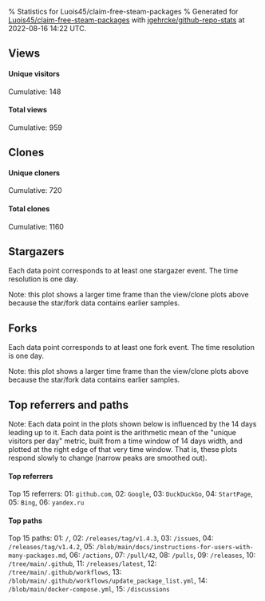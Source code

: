 % Statistics for Luois45/claim-free-steam-packages
% Generated for [Luois45/claim-free-steam-packages](https://github.com/Luois45/claim-free-steam-packages) with [jgehrcke/github-repo-stats](https://github.com/jgehrcke/github-repo-stats) at 2022-08-16 14:22 UTC.


## Views

#### Unique visitors
<div id="chart_views_unique" class="full-width-chart"></div>

Cumulative: 148

#### Total views
<div id="chart_views_total" class="full-width-chart"></div>

Cumulative: 959

<div class="pagebreak-for-print"> </div>

## Clones

#### Unique cloners
<div id="chart_clones_unique" class="full-width-chart"></div>

Cumulative: 720

#### Total clones
<div id="chart_clones_total" class="full-width-chart"></div>

Cumulative: 1160



<div class="pagebreak-for-print"> </div>



## Stargazers

Each data point corresponds to at least one stargazer event.
The time resolution is one day.

<div id="chart_stargazers" class="full-width-chart"></div>


Note: this plot shows a larger time frame than the view/clone plots above because the star/fork data contains earlier samples.



## Forks

Each data point corresponds to at least one fork event.
The time resolution is one day.

<div id="chart_forks" class="full-width-chart"></div>


Note: this plot shows a larger time frame than the view/clone plots above because the star/fork data contains earlier samples.



<div class="pagebreak-for-print"> </div>



## Top referrers and paths


Note: Each data point in the plots shown below is influenced by the 14 days
leading up to it. Each data point is the arithmetic mean of the "unique
visitors per day" metric, built from a time window of 14 days width, and
plotted at the right edge of that very time window. That is, these plots
respond slowly to change (narrow peaks are smoothed out).




#### Top referrers


<div id="chart_referrers_top_n_alltime" class="full-width-chart"></div>

Top 15 referrers: 01: `github.com`, 02: `Google`, 03: `DuckDuckGo`, 04: `StartPage`, 05: `Bing`, 06: `yandex.ru`





#### Top paths


<div id="chart_paths_top_n_alltime" class="full-width-chart"></div>

Top 15 paths: 01: `/`, 02: `/releases/tag/v1.4.3`, 03: `/issues`, 04: `/releases/tag/v1.4.2`, 05: `/blob/main/docs/instructions-for-users-with-many-packages.md`, 06: `/actions`, 07: `/pull/42`, 08: `/pulls`, 09: `/releases`, 10: `/tree/main/.github`, 11: `/releases/latest`, 12: `/tree/main/.github/workflows`, 13: `/blob/main/.github/workflows/update_package_list.yml`, 14: `/blob/main/docker-compose.yml`, 15: `/discussions`


<script type="text/javascript">
    vegaEmbed('#chart_views_unique', {"$schema": "https://vega.github.io/schema/vega-lite/v4.17.0.json", "config": {"arc": {"fill": "#1b1e23"}, "area": {"fill": "#1b1e23"}, "axisBottom": {"domainColor": "#a9b4c4", "gridColor": "#a9b4c4", "labelColor": "#1b1e23", "labelFont": "relative-mono-11-pitch-pro, Menlo, monospace", "tickColor": "#a9b4c4", "titleColor": "#1b1e23", "titleFont": "relative-mono-11-pitch-pro, Menlo, monospace"}, "axisLeft": {"domainColor": "#a9b4c4", "gridColor": "#a9b4c4", "labelColor": "#1b1e23", "labelFont": "relative-mono-11-pitch-pro, Menlo, monospace", "tickColor": "#a9b4c4", "titleColor": "#1b1e23", "titleFont": "relative-mono-11-pitch-pro, Menlo, monospace"}, "axisX": {"grid": false}, "axisY": {"grid": false, "labelBound": true}, "background": "#FFFFFF", "group": {"fill": "#FFFFFF"}, "header": {"fontWeight": 400, "labelFont": "relative-mono-11-pitch-pro, Menlo, monospace", "titleFont": "relative-mono-11-pitch-pro, Menlo, monospace"}, "legend": {"labelFont": "relative-mono-11-pitch-pro, Menlo, monospace", "symbolSize": 200, "symbolType": "circle", "titleFont": "relative-mono-11-pitch-pro, Menlo, monospace"}, "line": {"color": "#1b1e23", "stroke": "#1b1e23"}, "path": {"stroke": "#1b1e23"}, "point": {"color": "#1b1e23", "cursor": "pointer", "filled": true, "size": 20}, "range": {"category": ["#85a2f7", "#ea9755", "#7eb36a", "#f07071", "#bc85d9", "#e587b6", "#a9b4c4", "#d4c05e", "#64b9c4"]}, "style": {"bar": {"fill": "#1b1e23"}, "text": {"font": "relative-mono-11-pitch-pro, Menlo, monospace", "fontWeight": 400}}, "symbol": {"shape": "circle"}, "title": {"anchor": "start", "font": "relative-mono-11-pitch-pro, Menlo, monospace", "fontWeight": 400}, "trail": {"color": "#1b1e23", "stroke": "#1b1e23"}, "view": {"stroke": null}}, "data": {"name": "data-f6de1a889f1027f6c9feeb56d04d0dfa"}, "datasets": {"data-f6de1a889f1027f6c9feeb56d04d0dfa": [{"time": "2022-07-08T00:00:00+00:00", "views_total": 25, "views_unique": 4}, {"time": "2022-07-09T00:00:00+00:00", "views_total": 27, "views_unique": 7}, {"time": "2022-07-10T00:00:00+00:00", "views_total": 19, "views_unique": 7}, {"time": "2022-07-11T00:00:00+00:00", "views_total": 14, "views_unique": 7}, {"time": "2022-07-12T00:00:00+00:00", "views_total": 2, "views_unique": 2}, {"time": "2022-07-13T00:00:00+00:00", "views_total": 11, "views_unique": 4}, {"time": "2022-07-14T00:00:00+00:00", "views_total": 34, "views_unique": 7}, {"time": "2022-07-15T00:00:00+00:00", "views_total": 45, "views_unique": 6}, {"time": "2022-07-16T00:00:00+00:00", "views_total": 19, "views_unique": 2}, {"time": "2022-07-17T00:00:00+00:00", "views_total": 68, "views_unique": 10}, {"time": "2022-07-18T00:00:00+00:00", "views_total": 156, "views_unique": 3}, {"time": "2022-07-19T00:00:00+00:00", "views_total": 74, "views_unique": 6}, {"time": "2022-07-20T00:00:00+00:00", "views_total": 19, "views_unique": 2}, {"time": "2022-07-21T00:00:00+00:00", "views_total": 106, "views_unique": 7}, {"time": "2022-07-22T00:00:00+00:00", "views_total": 60, "views_unique": 5}, {"time": "2022-07-23T00:00:00+00:00", "views_total": 15, "views_unique": 4}, {"time": "2022-07-24T00:00:00+00:00", "views_total": 10, "views_unique": 4}, {"time": "2022-07-25T00:00:00+00:00", "views_total": 1, "views_unique": 1}, {"time": "2022-07-26T00:00:00+00:00", "views_total": 1, "views_unique": 1}, {"time": "2022-07-27T00:00:00+00:00", "views_total": 12, "views_unique": 5}, {"time": "2022-07-28T00:00:00+00:00", "views_total": 9, "views_unique": 4}, {"time": "2022-07-29T00:00:00+00:00", "views_total": 8, "views_unique": 3}, {"time": "2022-07-30T00:00:00+00:00", "views_total": 4, "views_unique": 3}, {"time": "2022-07-31T00:00:00+00:00", "views_total": 5, "views_unique": 4}, {"time": "2022-08-01T00:00:00+00:00", "views_total": 1, "views_unique": 1}, {"time": "2022-08-02T00:00:00+00:00", "views_total": 2, "views_unique": 2}, {"time": "2022-08-03T00:00:00+00:00", "views_total": 5, "views_unique": 1}, {"time": "2022-08-04T00:00:00+00:00", "views_total": 19, "views_unique": 4}, {"time": "2022-08-05T00:00:00+00:00", "views_total": 10, "views_unique": 4}, {"time": "2022-08-06T00:00:00+00:00", "views_total": 15, "views_unique": 2}, {"time": "2022-08-07T00:00:00+00:00", "views_total": 10, "views_unique": 3}, {"time": "2022-08-08T00:00:00+00:00", "views_total": 18, "views_unique": 1}, {"time": "2022-08-09T00:00:00+00:00", "views_total": 48, "views_unique": 7}, {"time": "2022-08-10T00:00:00+00:00", "views_total": 1, "views_unique": 1}, {"time": "2022-08-11T00:00:00+00:00", "views_total": 2, "views_unique": 2}, {"time": "2022-08-12T00:00:00+00:00", "views_total": 63, "views_unique": 5}, {"time": "2022-08-13T00:00:00+00:00", "views_total": 2, "views_unique": 1}, {"time": "2022-08-14T00:00:00+00:00", "views_total": 1, "views_unique": 1}, {"time": "2022-08-15T00:00:00+00:00", "views_total": 15, "views_unique": 3}, {"time": "2022-08-16T00:00:00+00:00", "views_total": 3, "views_unique": 2}]}, "encoding": {"tooltip": [{"field": "views_unique", "format": ".1f", "title": "views (u)", "type": "quantitative"}, {"field": "time", "format": "%B %e, %Y", "title": "date", "type": "temporal"}], "x": {"axis": {"labelAngle": 25}, "field": "time", "scale": {"domain": ["2022-07-08", "2022-08-16"]}, "timeUnit": "yearmonthdate", "title": "date", "type": "temporal"}, "y": {"axis": {}, "field": "views_unique", "scale": {"domain": [0, 11.0], "type": "linear", "zero": true}, "title": "unique views per day", "type": "quantitative"}}, "height": 200, "mark": {"point": true, "type": "line"}, "padding": 10, "width": "container"}, {"actions": false, "renderer": "svg"}).catch(console.error);
vegaEmbed('#chart_views_total', {"$schema": "https://vega.github.io/schema/vega-lite/v4.17.0.json", "config": {"arc": {"fill": "#1b1e23"}, "area": {"fill": "#1b1e23"}, "axisBottom": {"domainColor": "#a9b4c4", "gridColor": "#a9b4c4", "labelColor": "#1b1e23", "labelFont": "relative-mono-11-pitch-pro, Menlo, monospace", "tickColor": "#a9b4c4", "titleColor": "#1b1e23", "titleFont": "relative-mono-11-pitch-pro, Menlo, monospace"}, "axisLeft": {"domainColor": "#a9b4c4", "gridColor": "#a9b4c4", "labelColor": "#1b1e23", "labelFont": "relative-mono-11-pitch-pro, Menlo, monospace", "tickColor": "#a9b4c4", "titleColor": "#1b1e23", "titleFont": "relative-mono-11-pitch-pro, Menlo, monospace"}, "axisX": {"grid": false}, "axisY": {"grid": false, "labelBound": true}, "background": "#FFFFFF", "group": {"fill": "#FFFFFF"}, "header": {"fontWeight": 400, "labelFont": "relative-mono-11-pitch-pro, Menlo, monospace", "titleFont": "relative-mono-11-pitch-pro, Menlo, monospace"}, "legend": {"labelFont": "relative-mono-11-pitch-pro, Menlo, monospace", "symbolSize": 200, "symbolType": "circle", "titleFont": "relative-mono-11-pitch-pro, Menlo, monospace"}, "line": {"color": "#1b1e23", "stroke": "#1b1e23"}, "path": {"stroke": "#1b1e23"}, "point": {"color": "#1b1e23", "cursor": "pointer", "filled": true, "size": 20}, "range": {"category": ["#85a2f7", "#ea9755", "#7eb36a", "#f07071", "#bc85d9", "#e587b6", "#a9b4c4", "#d4c05e", "#64b9c4"]}, "style": {"bar": {"fill": "#1b1e23"}, "text": {"font": "relative-mono-11-pitch-pro, Menlo, monospace", "fontWeight": 400}}, "symbol": {"shape": "circle"}, "title": {"anchor": "start", "font": "relative-mono-11-pitch-pro, Menlo, monospace", "fontWeight": 400}, "trail": {"color": "#1b1e23", "stroke": "#1b1e23"}, "view": {"stroke": null}}, "data": {"name": "data-f6de1a889f1027f6c9feeb56d04d0dfa"}, "datasets": {"data-f6de1a889f1027f6c9feeb56d04d0dfa": [{"time": "2022-07-08T00:00:00+00:00", "views_total": 25, "views_unique": 4}, {"time": "2022-07-09T00:00:00+00:00", "views_total": 27, "views_unique": 7}, {"time": "2022-07-10T00:00:00+00:00", "views_total": 19, "views_unique": 7}, {"time": "2022-07-11T00:00:00+00:00", "views_total": 14, "views_unique": 7}, {"time": "2022-07-12T00:00:00+00:00", "views_total": 2, "views_unique": 2}, {"time": "2022-07-13T00:00:00+00:00", "views_total": 11, "views_unique": 4}, {"time": "2022-07-14T00:00:00+00:00", "views_total": 34, "views_unique": 7}, {"time": "2022-07-15T00:00:00+00:00", "views_total": 45, "views_unique": 6}, {"time": "2022-07-16T00:00:00+00:00", "views_total": 19, "views_unique": 2}, {"time": "2022-07-17T00:00:00+00:00", "views_total": 68, "views_unique": 10}, {"time": "2022-07-18T00:00:00+00:00", "views_total": 156, "views_unique": 3}, {"time": "2022-07-19T00:00:00+00:00", "views_total": 74, "views_unique": 6}, {"time": "2022-07-20T00:00:00+00:00", "views_total": 19, "views_unique": 2}, {"time": "2022-07-21T00:00:00+00:00", "views_total": 106, "views_unique": 7}, {"time": "2022-07-22T00:00:00+00:00", "views_total": 60, "views_unique": 5}, {"time": "2022-07-23T00:00:00+00:00", "views_total": 15, "views_unique": 4}, {"time": "2022-07-24T00:00:00+00:00", "views_total": 10, "views_unique": 4}, {"time": "2022-07-25T00:00:00+00:00", "views_total": 1, "views_unique": 1}, {"time": "2022-07-26T00:00:00+00:00", "views_total": 1, "views_unique": 1}, {"time": "2022-07-27T00:00:00+00:00", "views_total": 12, "views_unique": 5}, {"time": "2022-07-28T00:00:00+00:00", "views_total": 9, "views_unique": 4}, {"time": "2022-07-29T00:00:00+00:00", "views_total": 8, "views_unique": 3}, {"time": "2022-07-30T00:00:00+00:00", "views_total": 4, "views_unique": 3}, {"time": "2022-07-31T00:00:00+00:00", "views_total": 5, "views_unique": 4}, {"time": "2022-08-01T00:00:00+00:00", "views_total": 1, "views_unique": 1}, {"time": "2022-08-02T00:00:00+00:00", "views_total": 2, "views_unique": 2}, {"time": "2022-08-03T00:00:00+00:00", "views_total": 5, "views_unique": 1}, {"time": "2022-08-04T00:00:00+00:00", "views_total": 19, "views_unique": 4}, {"time": "2022-08-05T00:00:00+00:00", "views_total": 10, "views_unique": 4}, {"time": "2022-08-06T00:00:00+00:00", "views_total": 15, "views_unique": 2}, {"time": "2022-08-07T00:00:00+00:00", "views_total": 10, "views_unique": 3}, {"time": "2022-08-08T00:00:00+00:00", "views_total": 18, "views_unique": 1}, {"time": "2022-08-09T00:00:00+00:00", "views_total": 48, "views_unique": 7}, {"time": "2022-08-10T00:00:00+00:00", "views_total": 1, "views_unique": 1}, {"time": "2022-08-11T00:00:00+00:00", "views_total": 2, "views_unique": 2}, {"time": "2022-08-12T00:00:00+00:00", "views_total": 63, "views_unique": 5}, {"time": "2022-08-13T00:00:00+00:00", "views_total": 2, "views_unique": 1}, {"time": "2022-08-14T00:00:00+00:00", "views_total": 1, "views_unique": 1}, {"time": "2022-08-15T00:00:00+00:00", "views_total": 15, "views_unique": 3}, {"time": "2022-08-16T00:00:00+00:00", "views_total": 3, "views_unique": 2}]}, "encoding": {"tooltip": [{"field": "views_total", "format": ".1f", "title": "views (t)", "type": "quantitative"}, {"field": "time", "format": "%B %e, %Y", "title": "date", "type": "temporal"}], "x": {"axis": {"labelAngle": 25}, "field": "time", "scale": {"domain": ["2022-07-08", "2022-08-16"]}, "timeUnit": "yearmonthdate", "title": "date", "type": "temporal"}, "y": {"axis": {"values": [1, 10, 50, 100, 500, 1000, 5000, 10000]}, "field": "views_total", "scale": {"domain": [0, 171.60000000000002], "type": "symlog", "zero": true}, "title": "total views per day", "type": "quantitative"}}, "height": 200, "mark": {"point": true, "type": "line"}, "padding": 10, "width": "container"}, {"actions": false, "renderer": "svg"}).catch(console.error);
vegaEmbed('#chart_clones_unique', {"$schema": "https://vega.github.io/schema/vega-lite/v4.17.0.json", "config": {"arc": {"fill": "#1b1e23"}, "area": {"fill": "#1b1e23"}, "axisBottom": {"domainColor": "#a9b4c4", "gridColor": "#a9b4c4", "labelColor": "#1b1e23", "labelFont": "relative-mono-11-pitch-pro, Menlo, monospace", "tickColor": "#a9b4c4", "titleColor": "#1b1e23", "titleFont": "relative-mono-11-pitch-pro, Menlo, monospace"}, "axisLeft": {"domainColor": "#a9b4c4", "gridColor": "#a9b4c4", "labelColor": "#1b1e23", "labelFont": "relative-mono-11-pitch-pro, Menlo, monospace", "tickColor": "#a9b4c4", "titleColor": "#1b1e23", "titleFont": "relative-mono-11-pitch-pro, Menlo, monospace"}, "axisX": {"grid": false}, "axisY": {"grid": false, "labelBound": true}, "background": "#FFFFFF", "group": {"fill": "#FFFFFF"}, "header": {"fontWeight": 400, "labelFont": "relative-mono-11-pitch-pro, Menlo, monospace", "titleFont": "relative-mono-11-pitch-pro, Menlo, monospace"}, "legend": {"labelFont": "relative-mono-11-pitch-pro, Menlo, monospace", "symbolSize": 200, "symbolType": "circle", "titleFont": "relative-mono-11-pitch-pro, Menlo, monospace"}, "line": {"color": "#1b1e23", "stroke": "#1b1e23"}, "path": {"stroke": "#1b1e23"}, "point": {"color": "#1b1e23", "cursor": "pointer", "filled": true, "size": 20}, "range": {"category": ["#85a2f7", "#ea9755", "#7eb36a", "#f07071", "#bc85d9", "#e587b6", "#a9b4c4", "#d4c05e", "#64b9c4"]}, "style": {"bar": {"fill": "#1b1e23"}, "text": {"font": "relative-mono-11-pitch-pro, Menlo, monospace", "fontWeight": 400}}, "symbol": {"shape": "circle"}, "title": {"anchor": "start", "font": "relative-mono-11-pitch-pro, Menlo, monospace", "fontWeight": 400}, "trail": {"color": "#1b1e23", "stroke": "#1b1e23"}, "view": {"stroke": null}}, "data": {"name": "data-7351433d56a774ec4d82211311ff9476"}, "datasets": {"data-7351433d56a774ec4d82211311ff9476": [{"clones_total": 10, "clones_unique": 5, "time": "2022-07-08T00:00:00+00:00"}, {"clones_total": 28, "clones_unique": 6, "time": "2022-07-09T00:00:00+00:00"}, {"clones_total": 17, "clones_unique": 4, "time": "2022-07-10T00:00:00+00:00"}, {"clones_total": 19, "clones_unique": 5, "time": "2022-07-11T00:00:00+00:00"}, {"clones_total": 18, "clones_unique": 7, "time": "2022-07-12T00:00:00+00:00"}, {"clones_total": 17, "clones_unique": 6, "time": "2022-07-13T00:00:00+00:00"}, {"clones_total": 10, "clones_unique": 4, "time": "2022-07-14T00:00:00+00:00"}, {"clones_total": 14, "clones_unique": 7, "time": "2022-07-15T00:00:00+00:00"}, {"clones_total": 20, "clones_unique": 6, "time": "2022-07-16T00:00:00+00:00"}, {"clones_total": 16, "clones_unique": 7, "time": "2022-07-17T00:00:00+00:00"}, {"clones_total": 10, "clones_unique": 6, "time": "2022-07-18T00:00:00+00:00"}, {"clones_total": 14, "clones_unique": 6, "time": "2022-07-19T00:00:00+00:00"}, {"clones_total": 6, "clones_unique": 4, "time": "2022-07-20T00:00:00+00:00"}, {"clones_total": 25, "clones_unique": 15, "time": "2022-07-21T00:00:00+00:00"}, {"clones_total": 40, "clones_unique": 31, "time": "2022-07-22T00:00:00+00:00"}, {"clones_total": 71, "clones_unique": 29, "time": "2022-07-23T00:00:00+00:00"}, {"clones_total": 47, "clones_unique": 25, "time": "2022-07-24T00:00:00+00:00"}, {"clones_total": 41, "clones_unique": 26, "time": "2022-07-25T00:00:00+00:00"}, {"clones_total": 42, "clones_unique": 25, "time": "2022-07-26T00:00:00+00:00"}, {"clones_total": 44, "clones_unique": 27, "time": "2022-07-27T00:00:00+00:00"}, {"clones_total": 38, "clones_unique": 25, "time": "2022-07-28T00:00:00+00:00"}, {"clones_total": 47, "clones_unique": 25, "time": "2022-07-29T00:00:00+00:00"}, {"clones_total": 57, "clones_unique": 26, "time": "2022-07-30T00:00:00+00:00"}, {"clones_total": 40, "clones_unique": 26, "time": "2022-07-31T00:00:00+00:00"}, {"clones_total": 32, "clones_unique": 26, "time": "2022-08-01T00:00:00+00:00"}, {"clones_total": 24, "clones_unique": 22, "time": "2022-08-02T00:00:00+00:00"}, {"clones_total": 30, "clones_unique": 23, "time": "2022-08-03T00:00:00+00:00"}, {"clones_total": 24, "clones_unique": 23, "time": "2022-08-04T00:00:00+00:00"}, {"clones_total": 23, "clones_unique": 22, "time": "2022-08-05T00:00:00+00:00"}, {"clones_total": 27, "clones_unique": 23, "time": "2022-08-06T00:00:00+00:00"}, {"clones_total": 32, "clones_unique": 24, "time": "2022-08-07T00:00:00+00:00"}, {"clones_total": 24, "clones_unique": 23, "time": "2022-08-08T00:00:00+00:00"}, {"clones_total": 31, "clones_unique": 25, "time": "2022-08-09T00:00:00+00:00"}, {"clones_total": 24, "clones_unique": 23, "time": "2022-08-10T00:00:00+00:00"}, {"clones_total": 37, "clones_unique": 23, "time": "2022-08-11T00:00:00+00:00"}, {"clones_total": 40, "clones_unique": 28, "time": "2022-08-12T00:00:00+00:00"}, {"clones_total": 31, "clones_unique": 24, "time": "2022-08-13T00:00:00+00:00"}, {"clones_total": 41, "clones_unique": 24, "time": "2022-08-14T00:00:00+00:00"}, {"clones_total": 32, "clones_unique": 22, "time": "2022-08-15T00:00:00+00:00"}, {"clones_total": 17, "clones_unique": 12, "time": "2022-08-16T00:00:00+00:00"}]}, "encoding": {"tooltip": [{"field": "clones_unique", "format": ".1f", "title": "clones (u)", "type": "quantitative"}, {"field": "time", "format": "%B %e, %Y", "title": "date", "type": "temporal"}], "x": {"axis": {"labelAngle": 25}, "field": "time", "scale": {"domain": ["2022-07-08", "2022-08-16"]}, "timeUnit": "yearmonthdate", "title": "date", "type": "temporal"}, "y": {"axis": {}, "field": "clones_unique", "scale": {"domain": [0, 34.1], "type": "linear", "zero": true}, "title": "unique clones per day", "type": "quantitative"}}, "height": 200, "mark": {"point": true, "type": "line"}, "padding": 10, "width": "container"}, {"actions": false, "renderer": "svg"}).catch(console.error);
vegaEmbed('#chart_clones_total', {"$schema": "https://vega.github.io/schema/vega-lite/v4.17.0.json", "config": {"arc": {"fill": "#1b1e23"}, "area": {"fill": "#1b1e23"}, "axisBottom": {"domainColor": "#a9b4c4", "gridColor": "#a9b4c4", "labelColor": "#1b1e23", "labelFont": "relative-mono-11-pitch-pro, Menlo, monospace", "tickColor": "#a9b4c4", "titleColor": "#1b1e23", "titleFont": "relative-mono-11-pitch-pro, Menlo, monospace"}, "axisLeft": {"domainColor": "#a9b4c4", "gridColor": "#a9b4c4", "labelColor": "#1b1e23", "labelFont": "relative-mono-11-pitch-pro, Menlo, monospace", "tickColor": "#a9b4c4", "titleColor": "#1b1e23", "titleFont": "relative-mono-11-pitch-pro, Menlo, monospace"}, "axisX": {"grid": false}, "axisY": {"grid": false, "labelBound": true}, "background": "#FFFFFF", "group": {"fill": "#FFFFFF"}, "header": {"fontWeight": 400, "labelFont": "relative-mono-11-pitch-pro, Menlo, monospace", "titleFont": "relative-mono-11-pitch-pro, Menlo, monospace"}, "legend": {"labelFont": "relative-mono-11-pitch-pro, Menlo, monospace", "symbolSize": 200, "symbolType": "circle", "titleFont": "relative-mono-11-pitch-pro, Menlo, monospace"}, "line": {"color": "#1b1e23", "stroke": "#1b1e23"}, "path": {"stroke": "#1b1e23"}, "point": {"color": "#1b1e23", "cursor": "pointer", "filled": true, "size": 20}, "range": {"category": ["#85a2f7", "#ea9755", "#7eb36a", "#f07071", "#bc85d9", "#e587b6", "#a9b4c4", "#d4c05e", "#64b9c4"]}, "style": {"bar": {"fill": "#1b1e23"}, "text": {"font": "relative-mono-11-pitch-pro, Menlo, monospace", "fontWeight": 400}}, "symbol": {"shape": "circle"}, "title": {"anchor": "start", "font": "relative-mono-11-pitch-pro, Menlo, monospace", "fontWeight": 400}, "trail": {"color": "#1b1e23", "stroke": "#1b1e23"}, "view": {"stroke": null}}, "data": {"name": "data-7351433d56a774ec4d82211311ff9476"}, "datasets": {"data-7351433d56a774ec4d82211311ff9476": [{"clones_total": 10, "clones_unique": 5, "time": "2022-07-08T00:00:00+00:00"}, {"clones_total": 28, "clones_unique": 6, "time": "2022-07-09T00:00:00+00:00"}, {"clones_total": 17, "clones_unique": 4, "time": "2022-07-10T00:00:00+00:00"}, {"clones_total": 19, "clones_unique": 5, "time": "2022-07-11T00:00:00+00:00"}, {"clones_total": 18, "clones_unique": 7, "time": "2022-07-12T00:00:00+00:00"}, {"clones_total": 17, "clones_unique": 6, "time": "2022-07-13T00:00:00+00:00"}, {"clones_total": 10, "clones_unique": 4, "time": "2022-07-14T00:00:00+00:00"}, {"clones_total": 14, "clones_unique": 7, "time": "2022-07-15T00:00:00+00:00"}, {"clones_total": 20, "clones_unique": 6, "time": "2022-07-16T00:00:00+00:00"}, {"clones_total": 16, "clones_unique": 7, "time": "2022-07-17T00:00:00+00:00"}, {"clones_total": 10, "clones_unique": 6, "time": "2022-07-18T00:00:00+00:00"}, {"clones_total": 14, "clones_unique": 6, "time": "2022-07-19T00:00:00+00:00"}, {"clones_total": 6, "clones_unique": 4, "time": "2022-07-20T00:00:00+00:00"}, {"clones_total": 25, "clones_unique": 15, "time": "2022-07-21T00:00:00+00:00"}, {"clones_total": 40, "clones_unique": 31, "time": "2022-07-22T00:00:00+00:00"}, {"clones_total": 71, "clones_unique": 29, "time": "2022-07-23T00:00:00+00:00"}, {"clones_total": 47, "clones_unique": 25, "time": "2022-07-24T00:00:00+00:00"}, {"clones_total": 41, "clones_unique": 26, "time": "2022-07-25T00:00:00+00:00"}, {"clones_total": 42, "clones_unique": 25, "time": "2022-07-26T00:00:00+00:00"}, {"clones_total": 44, "clones_unique": 27, "time": "2022-07-27T00:00:00+00:00"}, {"clones_total": 38, "clones_unique": 25, "time": "2022-07-28T00:00:00+00:00"}, {"clones_total": 47, "clones_unique": 25, "time": "2022-07-29T00:00:00+00:00"}, {"clones_total": 57, "clones_unique": 26, "time": "2022-07-30T00:00:00+00:00"}, {"clones_total": 40, "clones_unique": 26, "time": "2022-07-31T00:00:00+00:00"}, {"clones_total": 32, "clones_unique": 26, "time": "2022-08-01T00:00:00+00:00"}, {"clones_total": 24, "clones_unique": 22, "time": "2022-08-02T00:00:00+00:00"}, {"clones_total": 30, "clones_unique": 23, "time": "2022-08-03T00:00:00+00:00"}, {"clones_total": 24, "clones_unique": 23, "time": "2022-08-04T00:00:00+00:00"}, {"clones_total": 23, "clones_unique": 22, "time": "2022-08-05T00:00:00+00:00"}, {"clones_total": 27, "clones_unique": 23, "time": "2022-08-06T00:00:00+00:00"}, {"clones_total": 32, "clones_unique": 24, "time": "2022-08-07T00:00:00+00:00"}, {"clones_total": 24, "clones_unique": 23, "time": "2022-08-08T00:00:00+00:00"}, {"clones_total": 31, "clones_unique": 25, "time": "2022-08-09T00:00:00+00:00"}, {"clones_total": 24, "clones_unique": 23, "time": "2022-08-10T00:00:00+00:00"}, {"clones_total": 37, "clones_unique": 23, "time": "2022-08-11T00:00:00+00:00"}, {"clones_total": 40, "clones_unique": 28, "time": "2022-08-12T00:00:00+00:00"}, {"clones_total": 31, "clones_unique": 24, "time": "2022-08-13T00:00:00+00:00"}, {"clones_total": 41, "clones_unique": 24, "time": "2022-08-14T00:00:00+00:00"}, {"clones_total": 32, "clones_unique": 22, "time": "2022-08-15T00:00:00+00:00"}, {"clones_total": 17, "clones_unique": 12, "time": "2022-08-16T00:00:00+00:00"}]}, "encoding": {"tooltip": [{"field": "clones_total", "format": ".1f", "title": "clones (t)", "type": "quantitative"}, {"field": "time", "format": "%B %e, %Y", "title": "date", "type": "temporal"}], "x": {"axis": {"labelAngle": 25}, "field": "time", "scale": {"domain": ["2022-07-08", "2022-08-16"]}, "timeUnit": "yearmonthdate", "title": "date", "type": "temporal"}, "y": {"axis": {}, "field": "clones_total", "scale": {"domain": [0, 78.10000000000001], "type": "linear", "zero": true}, "title": "total clones per day", "type": "quantitative"}}, "height": 200, "mark": {"point": true, "type": "line"}, "padding": 10, "width": "container"}, {"actions": false, "renderer": "svg"}).catch(console.error);
vegaEmbed('#chart_stargazers', {"$schema": "https://vega.github.io/schema/vega-lite/v4.17.0.json", "config": {"arc": {"fill": "#1b1e23"}, "area": {"fill": "#1b1e23"}, "axisBottom": {"domainColor": "#a9b4c4", "gridColor": "#a9b4c4", "labelColor": "#1b1e23", "labelFont": "relative-mono-11-pitch-pro, Menlo, monospace", "tickColor": "#a9b4c4", "titleColor": "#1b1e23", "titleFont": "relative-mono-11-pitch-pro, Menlo, monospace"}, "axisLeft": {"domainColor": "#a9b4c4", "gridColor": "#a9b4c4", "labelColor": "#1b1e23", "labelFont": "relative-mono-11-pitch-pro, Menlo, monospace", "tickColor": "#a9b4c4", "titleColor": "#1b1e23", "titleFont": "relative-mono-11-pitch-pro, Menlo, monospace"}, "axisX": {"grid": false}, "axisY": {"grid": false}, "background": "#FFFFFF", "group": {"fill": "#FFFFFF"}, "header": {"fontWeight": 400, "labelFont": "relative-mono-11-pitch-pro, Menlo, monospace", "titleFont": "relative-mono-11-pitch-pro, Menlo, monospace"}, "legend": {"labelFont": "relative-mono-11-pitch-pro, Menlo, monospace", "symbolSize": 200, "symbolType": "circle", "titleFont": "relative-mono-11-pitch-pro, Menlo, monospace"}, "line": {"color": "#1b1e23", "stroke": "#1b1e23"}, "path": {"stroke": "#1b1e23"}, "point": {"color": "#1b1e23", "cursor": "pointer", "filled": true, "size": 50}, "range": {"category": ["#85a2f7", "#ea9755", "#7eb36a", "#f07071", "#bc85d9", "#e587b6", "#a9b4c4", "#d4c05e", "#64b9c4"]}, "style": {"bar": {"fill": "#1b1e23"}, "text": {"font": "relative-mono-11-pitch-pro, Menlo, monospace", "fontWeight": 400}}, "symbol": {"shape": "circle"}, "title": {"anchor": "start", "font": "relative-mono-11-pitch-pro, Menlo, monospace", "fontWeight": 400}, "trail": {"color": "#1b1e23", "stroke": "#1b1e23"}, "view": {"stroke": null}}, "data": {"name": "data-1f0b53755b13e5f6ef0986220719348b"}, "datasets": {"data-1f0b53755b13e5f6ef0986220719348b": [{"stars_cumulative": 1, "time": "2022-02-04T22:05:14+00:00"}, {"stars_cumulative": 2, "time": "2022-02-13T04:15:12+00:00"}, {"stars_cumulative": 3, "time": "2022-02-27T12:30:07+00:00"}, {"stars_cumulative": 4, "time": "2022-03-06T10:55:26+00:00"}, {"stars_cumulative": 5, "time": "2022-03-17T18:49:40+00:00"}, {"stars_cumulative": 6, "time": "2022-03-27T15:13:59+00:00"}, {"stars_cumulative": 7, "time": "2022-04-06T11:28:00+00:00"}, {"stars_cumulative": 8, "time": "2022-04-07T02:18:57+00:00"}, {"stars_cumulative": 9, "time": "2022-04-11T02:43:13+00:00"}, {"stars_cumulative": 10, "time": "2022-04-18T15:29:31+00:00"}, {"stars_cumulative": 11, "time": "2022-04-21T16:43:25+00:00"}, {"stars_cumulative": 12, "time": "2022-04-23T00:00:14+00:00"}, {"stars_cumulative": 13, "time": "2022-05-10T20:21:06+00:00"}, {"stars_cumulative": 14, "time": "2022-06-11T10:45:14+00:00"}, {"stars_cumulative": 15, "time": "2022-06-11T23:41:38+00:00"}, {"stars_cumulative": 16, "time": "2022-06-12T18:19:49+00:00"}, {"stars_cumulative": 17, "time": "2022-06-21T14:00:08+00:00"}, {"stars_cumulative": 18, "time": "2022-06-26T22:44:57+00:00"}, {"stars_cumulative": 19, "time": "2022-06-27T12:45:26+00:00"}, {"stars_cumulative": 20, "time": "2022-07-04T19:25:52+00:00"}, {"stars_cumulative": 21, "time": "2022-07-05T09:49:30+00:00"}, {"stars_cumulative": 22, "time": "2022-07-21T10:34:03+00:00"}, {"stars_cumulative": 23, "time": "2022-08-01T04:29:52+00:00"}, {"stars_cumulative": 24, "time": "2022-08-01T06:35:24+00:00"}, {"stars_cumulative": 25, "time": "2022-08-07T15:32:23+00:00"}]}, "encoding": {"tooltip": [{"field": "stars_cumulative", "format": "d", "title": "stars", "type": "quantitative"}, {"field": "time", "format": "%B %e, %Y", "title": "date", "type": "temporal"}], "x": {"axis": {"labelAngle": 25}, "field": "time", "scale": {"domain": ["2022-01-29", "2022-08-16"]}, "timeUnit": "yearmonthdate", "title": "date", "type": "temporal"}, "y": {"field": "stars_cumulative", "scale": {"domain": [0, 27.500000000000004], "zero": true}, "title": "stargazer count (cumulative)", "type": "quantitative"}}, "height": 300, "mark": {"point": true, "type": "line"}, "padding": 10, "width": "container"}, {"actions": false, "renderer": "svg"}).catch(console.error);
vegaEmbed('#chart_forks', {"$schema": "https://vega.github.io/schema/vega-lite/v4.17.0.json", "config": {"arc": {"fill": "#1b1e23"}, "area": {"fill": "#1b1e23"}, "axisBottom": {"domainColor": "#a9b4c4", "gridColor": "#a9b4c4", "labelColor": "#1b1e23", "labelFont": "relative-mono-11-pitch-pro, Menlo, monospace", "tickColor": "#a9b4c4", "titleColor": "#1b1e23", "titleFont": "relative-mono-11-pitch-pro, Menlo, monospace"}, "axisLeft": {"domainColor": "#a9b4c4", "gridColor": "#a9b4c4", "labelColor": "#1b1e23", "labelFont": "relative-mono-11-pitch-pro, Menlo, monospace", "tickColor": "#a9b4c4", "titleColor": "#1b1e23", "titleFont": "relative-mono-11-pitch-pro, Menlo, monospace"}, "axisX": {"grid": false}, "axisY": {"grid": false}, "background": "#FFFFFF", "group": {"fill": "#FFFFFF"}, "header": {"fontWeight": 400, "labelFont": "relative-mono-11-pitch-pro, Menlo, monospace", "titleFont": "relative-mono-11-pitch-pro, Menlo, monospace"}, "legend": {"labelFont": "relative-mono-11-pitch-pro, Menlo, monospace", "symbolSize": 200, "symbolType": "circle", "titleFont": "relative-mono-11-pitch-pro, Menlo, monospace"}, "line": {"color": "#1b1e23", "stroke": "#1b1e23"}, "path": {"stroke": "#1b1e23"}, "point": {"color": "#1b1e23", "cursor": "pointer", "filled": true, "size": 50}, "range": {"category": ["#85a2f7", "#ea9755", "#7eb36a", "#f07071", "#bc85d9", "#e587b6", "#a9b4c4", "#d4c05e", "#64b9c4"]}, "style": {"bar": {"fill": "#1b1e23"}, "text": {"font": "relative-mono-11-pitch-pro, Menlo, monospace", "fontWeight": 400}}, "symbol": {"shape": "circle"}, "title": {"anchor": "start", "font": "relative-mono-11-pitch-pro, Menlo, monospace", "fontWeight": 400}, "trail": {"color": "#1b1e23", "stroke": "#1b1e23"}, "view": {"stroke": null}}, "data": {"name": "data-5ea03a221fb99b8aa63a85154103f7de"}, "datasets": {"data-5ea03a221fb99b8aa63a85154103f7de": [{"forks_cumulative": 1, "time": "2022-01-29T12:37:46+00:00"}, {"forks_cumulative": 2, "time": "2022-02-12T01:12:11+00:00"}, {"forks_cumulative": 3, "time": "2022-05-17T08:38:06+00:00"}, {"forks_cumulative": 4, "time": "2022-06-05T03:58:08+00:00"}]}, "encoding": {"tooltip": [{"field": "forks_cumulative", "format": "d", "title": "forks", "type": "quantitative"}, {"field": "time", "format": "%B %e, %Y", "title": "date", "type": "temporal"}], "x": {"axis": {"labelAngle": 25}, "field": "time", "scale": {"domain": ["2022-01-29", "2022-08-16"]}, "timeUnit": "yearmonthdate", "title": "date", "type": "temporal"}, "y": {"field": "forks_cumulative", "scale": {"domain": [0, 4.4], "zero": true}, "title": "fork count (cumulative)", "type": "quantitative"}}, "height": 300, "mark": {"point": true, "type": "line"}, "padding": 10, "width": "container"}, {"actions": false, "renderer": "svg"}).catch(console.error);
vegaEmbed('#chart_referrers_top_n_alltime', {"$schema": "https://vega.github.io/schema/vega-lite/v4.17.0.json", "config": {"arc": {"fill": "#1b1e23"}, "area": {"fill": "#1b1e23"}, "axisBottom": {"domainColor": "#a9b4c4", "gridColor": "#a9b4c4", "labelColor": "#1b1e23", "labelFont": "relative-mono-11-pitch-pro, Menlo, monospace", "tickColor": "#a9b4c4", "titleColor": "#1b1e23", "titleFont": "relative-mono-11-pitch-pro, Menlo, monospace"}, "axisLeft": {"domainColor": "#a9b4c4", "gridColor": "#a9b4c4", "labelColor": "#1b1e23", "labelFont": "relative-mono-11-pitch-pro, Menlo, monospace", "tickColor": "#a9b4c4", "titleColor": "#1b1e23", "titleFont": "relative-mono-11-pitch-pro, Menlo, monospace"}, "axisX": {"grid": false}, "axisY": {"grid": false}, "background": "#FFFFFF", "group": {"fill": "#FFFFFF"}, "header": {"fontWeight": 400, "labelFont": "relative-mono-11-pitch-pro, Menlo, monospace", "titleFont": "relative-mono-11-pitch-pro, Menlo, monospace"}, "legend": {"labelFont": "relative-mono-11-pitch-pro, Menlo, monospace", "symbolSize": 200, "symbolType": "circle", "titleFont": "relative-mono-11-pitch-pro, Menlo, monospace"}, "line": {"color": "#1b1e23", "stroke": "#1b1e23"}, "path": {"stroke": "#1b1e23"}, "point": {"color": "#1b1e23", "cursor": "pointer", "filled": true, "size": 30}, "range": {"category": ["#85a2f7", "#ea9755", "#7eb36a", "#f07071", "#bc85d9", "#e587b6", "#a9b4c4", "#d4c05e", "#64b9c4"]}, "style": {"bar": {"fill": "#1b1e23"}, "text": {"font": "relative-mono-11-pitch-pro, Menlo, monospace", "fontWeight": 400}}, "symbol": {"shape": "circle"}, "title": {"anchor": "start", "font": "relative-mono-11-pitch-pro, Menlo, monospace", "fontWeight": 400}, "trail": {"color": "#1b1e23", "stroke": "#1b1e23"}, "view": {"stroke": null}}, "data": {"name": "data-8c3075110a96b0cabc2a6628d8105f09"}, "datasets": {"data-8c3075110a96b0cabc2a6628d8105f09": [{"referrer": "github.com", "time": "2022-07-22T00:00:00+00:00", "views_unique": 24.0, "views_unique_norm": 1.7142857142857142}, {"referrer": "github.com", "time": "2022-07-23T00:00:00+00:00", "views_unique": 24.0, "views_unique_norm": 1.7142857142857142}, {"referrer": "github.com", "time": "2022-07-24T00:00:00+00:00", "views_unique": 24.0, "views_unique_norm": 1.7142857142857142}, {"referrer": "github.com", "time": "2022-07-25T00:00:00+00:00", "views_unique": 20.0, "views_unique_norm": 1.4285714285714286}, {"referrer": "github.com", "time": "2022-07-26T00:00:00+00:00", "views_unique": 19.0, "views_unique_norm": 1.3571428571428572}, {"referrer": "github.com", "time": "2022-07-27T00:00:00+00:00", "views_unique": 16.0, "views_unique_norm": 1.1428571428571428}, {"referrer": "github.com", "time": "2022-07-28T00:00:00+00:00", "views_unique": 17.0, "views_unique_norm": 1.2142857142857142}, {"referrer": "github.com", "time": "2022-07-29T00:00:00+00:00", "views_unique": 17.0, "views_unique_norm": 1.2142857142857142}, {"referrer": "github.com", "time": "2022-07-30T00:00:00+00:00", "views_unique": 19.0, "views_unique_norm": 1.3571428571428572}, {"referrer": "github.com", "time": "2022-07-31T00:00:00+00:00", "views_unique": 15.0, "views_unique_norm": 1.0714285714285714}, {"referrer": "github.com", "time": "2022-08-01T00:00:00+00:00", "views_unique": 16.0, "views_unique_norm": 1.1428571428571428}, {"referrer": "github.com", "time": "2022-08-02T00:00:00+00:00", "views_unique": 15.0, "views_unique_norm": 1.0714285714285714}, {"referrer": "github.com", "time": "2022-08-03T00:00:00+00:00", "views_unique": 16.0, "views_unique_norm": 1.1428571428571428}, {"referrer": "github.com", "time": "2022-08-04T00:00:00+00:00", "views_unique": 16.0, "views_unique_norm": 1.1428571428571428}, {"referrer": "github.com", "time": "2022-08-05T00:00:00+00:00", "views_unique": 15.0, "views_unique_norm": 1.0714285714285714}, {"referrer": "github.com", "time": "2022-08-06T00:00:00+00:00", "views_unique": 17.0, "views_unique_norm": 1.2142857142857142}, {"referrer": "github.com", "time": "2022-08-07T00:00:00+00:00", "views_unique": 17.0, "views_unique_norm": 1.2142857142857142}, {"referrer": "github.com", "time": "2022-08-08T00:00:00+00:00", "views_unique": 17.0, "views_unique_norm": 1.2142857142857142}, {"referrer": "github.com", "time": "2022-08-09T00:00:00+00:00", "views_unique": 18.0, "views_unique_norm": 1.2857142857142858}, {"referrer": "github.com", "time": "2022-08-10T00:00:00+00:00", "views_unique": 21.0, "views_unique_norm": 1.5}, {"referrer": "github.com", "time": "2022-08-11T00:00:00+00:00", "views_unique": 19.0, "views_unique_norm": 1.3571428571428572}, {"referrer": "github.com", "time": "2022-08-12T00:00:00+00:00", "views_unique": 17.0, "views_unique_norm": 1.2142857142857142}, {"referrer": "github.com", "time": "2022-08-13T00:00:00+00:00", "views_unique": 20.0, "views_unique_norm": 1.4285714285714286}, {"referrer": "github.com", "time": "2022-08-14T00:00:00+00:00", "views_unique": 20.0, "views_unique_norm": 1.4285714285714286}, {"referrer": "github.com", "time": "2022-08-15T00:00:00+00:00", "views_unique": 19.0, "views_unique_norm": 1.3571428571428572}, {"referrer": "github.com", "time": "2022-08-16T00:00:00+00:00", "views_unique": 19.0, "views_unique_norm": 1.3571428571428572}, {"referrer": "Google", "time": "2022-07-22T00:00:00+00:00", "views_unique": 21.0, "views_unique_norm": 1.5}, {"referrer": "Google", "time": "2022-07-23T00:00:00+00:00", "views_unique": 21.0, "views_unique_norm": 1.5}, {"referrer": "Google", "time": "2022-07-24T00:00:00+00:00", "views_unique": 20.0, "views_unique_norm": 1.4285714285714286}, {"referrer": "Google", "time": "2022-07-25T00:00:00+00:00", "views_unique": 20.0, "views_unique_norm": 1.4285714285714286}, {"referrer": "Google", "time": "2022-07-26T00:00:00+00:00", "views_unique": 21.0, "views_unique_norm": 1.5}, {"referrer": "Google", "time": "2022-07-27T00:00:00+00:00", "views_unique": 22.0, "views_unique_norm": 1.5714285714285714}, {"referrer": "Google", "time": "2022-07-28T00:00:00+00:00", "views_unique": 22.0, "views_unique_norm": 1.5714285714285714}, {"referrer": "Google", "time": "2022-07-29T00:00:00+00:00", "views_unique": 21.0, "views_unique_norm": 1.5}, {"referrer": "Google", "time": "2022-07-30T00:00:00+00:00", "views_unique": 21.0, "views_unique_norm": 1.5}, {"referrer": "Google", "time": "2022-07-31T00:00:00+00:00", "views_unique": 21.0, "views_unique_norm": 1.5}, {"referrer": "Google", "time": "2022-08-01T00:00:00+00:00", "views_unique": 21.0, "views_unique_norm": 1.5}, {"referrer": "Google", "time": "2022-08-02T00:00:00+00:00", "views_unique": 19.0, "views_unique_norm": 1.3571428571428572}, {"referrer": "Google", "time": "2022-08-03T00:00:00+00:00", "views_unique": 20.0, "views_unique_norm": 1.4285714285714286}, {"referrer": "Google", "time": "2022-08-04T00:00:00+00:00", "views_unique": 15.0, "views_unique_norm": 1.0714285714285714}, {"referrer": "Google", "time": "2022-08-05T00:00:00+00:00", "views_unique": 14.0, "views_unique_norm": 1.0}, {"referrer": "Google", "time": "2022-08-06T00:00:00+00:00", "views_unique": 12.0, "views_unique_norm": 0.8571428571428571}, {"referrer": "Google", "time": "2022-08-07T00:00:00+00:00", "views_unique": 10.0, "views_unique_norm": 0.7142857142857143}, {"referrer": "Google", "time": "2022-08-08T00:00:00+00:00", "views_unique": 12.0, "views_unique_norm": 0.8571428571428571}, {"referrer": "Google", "time": "2022-08-09T00:00:00+00:00", "views_unique": 11.0, "views_unique_norm": 0.7857142857142857}, {"referrer": "Google", "time": "2022-08-10T00:00:00+00:00", "views_unique": 11.0, "views_unique_norm": 0.7857142857142857}, {"referrer": "Google", "time": "2022-08-11T00:00:00+00:00", "views_unique": 10.0, "views_unique_norm": 0.7142857142857143}, {"referrer": "Google", "time": "2022-08-12T00:00:00+00:00", "views_unique": 10.0, "views_unique_norm": 0.7142857142857143}, {"referrer": "Google", "time": "2022-08-13T00:00:00+00:00", "views_unique": 8.0, "views_unique_norm": 0.5714285714285714}, {"referrer": "Google", "time": "2022-08-14T00:00:00+00:00", "views_unique": 7.0, "views_unique_norm": 0.5}, {"referrer": "Google", "time": "2022-08-15T00:00:00+00:00", "views_unique": 8.0, "views_unique_norm": 0.5714285714285714}, {"referrer": "Google", "time": "2022-08-16T00:00:00+00:00", "views_unique": 8.0, "views_unique_norm": 0.5714285714285714}, {"referrer": "DuckDuckGo", "time": "2022-07-22T00:00:00+00:00", "views_unique": null, "views_unique_norm": null}, {"referrer": "DuckDuckGo", "time": "2022-07-23T00:00:00+00:00", "views_unique": null, "views_unique_norm": null}, {"referrer": "DuckDuckGo", "time": "2022-07-24T00:00:00+00:00", "views_unique": null, "views_unique_norm": null}, {"referrer": "DuckDuckGo", "time": "2022-07-25T00:00:00+00:00", "views_unique": null, "views_unique_norm": null}, {"referrer": "DuckDuckGo", "time": "2022-07-26T00:00:00+00:00", "views_unique": null, "views_unique_norm": null}, {"referrer": "DuckDuckGo", "time": "2022-07-27T00:00:00+00:00", "views_unique": null, "views_unique_norm": null}, {"referrer": "DuckDuckGo", "time": "2022-07-28T00:00:00+00:00", "views_unique": null, "views_unique_norm": null}, {"referrer": "DuckDuckGo", "time": "2022-07-29T00:00:00+00:00", "views_unique": null, "views_unique_norm": null}, {"referrer": "DuckDuckGo", "time": "2022-07-30T00:00:00+00:00", "views_unique": null, "views_unique_norm": null}, {"referrer": "DuckDuckGo", "time": "2022-07-31T00:00:00+00:00", "views_unique": null, "views_unique_norm": null}, {"referrer": "DuckDuckGo", "time": "2022-08-01T00:00:00+00:00", "views_unique": null, "views_unique_norm": null}, {"referrer": "DuckDuckGo", "time": "2022-08-02T00:00:00+00:00", "views_unique": null, "views_unique_norm": null}, {"referrer": "DuckDuckGo", "time": "2022-08-03T00:00:00+00:00", "views_unique": null, "views_unique_norm": null}, {"referrer": "DuckDuckGo", "time": "2022-08-04T00:00:00+00:00", "views_unique": null, "views_unique_norm": null}, {"referrer": "DuckDuckGo", "time": "2022-08-05T00:00:00+00:00", "views_unique": null, "views_unique_norm": null}, {"referrer": "DuckDuckGo", "time": "2022-08-06T00:00:00+00:00", "views_unique": null, "views_unique_norm": null}, {"referrer": "DuckDuckGo", "time": "2022-08-07T00:00:00+00:00", "views_unique": null, "views_unique_norm": null}, {"referrer": "DuckDuckGo", "time": "2022-08-08T00:00:00+00:00", "views_unique": null, "views_unique_norm": null}, {"referrer": "DuckDuckGo", "time": "2022-08-09T00:00:00+00:00", "views_unique": null, "views_unique_norm": null}, {"referrer": "DuckDuckGo", "time": "2022-08-10T00:00:00+00:00", "views_unique": null, "views_unique_norm": null}, {"referrer": "DuckDuckGo", "time": "2022-08-11T00:00:00+00:00", "views_unique": 1.0, "views_unique_norm": 0.07142857142857142}, {"referrer": "DuckDuckGo", "time": "2022-08-12T00:00:00+00:00", "views_unique": 2.0, "views_unique_norm": 0.14285714285714285}, {"referrer": "DuckDuckGo", "time": "2022-08-13T00:00:00+00:00", "views_unique": 2.0, "views_unique_norm": 0.14285714285714285}, {"referrer": "DuckDuckGo", "time": "2022-08-14T00:00:00+00:00", "views_unique": 2.0, "views_unique_norm": 0.14285714285714285}, {"referrer": "DuckDuckGo", "time": "2022-08-15T00:00:00+00:00", "views_unique": 2.0, "views_unique_norm": 0.14285714285714285}, {"referrer": "DuckDuckGo", "time": "2022-08-16T00:00:00+00:00", "views_unique": 2.0, "views_unique_norm": 0.14285714285714285}, {"referrer": "StartPage", "time": "2022-07-22T00:00:00+00:00", "views_unique": 1.0, "views_unique_norm": 0.07142857142857142}, {"referrer": "StartPage", "time": "2022-07-23T00:00:00+00:00", "views_unique": 1.0, "views_unique_norm": 0.07142857142857142}, {"referrer": "StartPage", "time": "2022-07-24T00:00:00+00:00", "views_unique": 1.0, "views_unique_norm": 0.07142857142857142}, {"referrer": "StartPage", "time": "2022-07-25T00:00:00+00:00", "views_unique": 1.0, "views_unique_norm": 0.07142857142857142}, {"referrer": "StartPage", "time": "2022-07-26T00:00:00+00:00", "views_unique": 1.0, "views_unique_norm": 0.07142857142857142}, {"referrer": "StartPage", "time": "2022-07-27T00:00:00+00:00", "views_unique": 1.0, "views_unique_norm": 0.07142857142857142}, {"referrer": "StartPage", "time": "2022-07-28T00:00:00+00:00", "views_unique": null, "views_unique_norm": null}, {"referrer": "StartPage", "time": "2022-07-29T00:00:00+00:00", "views_unique": null, "views_unique_norm": null}, {"referrer": "StartPage", "time": "2022-07-30T00:00:00+00:00", "views_unique": null, "views_unique_norm": null}, {"referrer": "StartPage", "time": "2022-07-31T00:00:00+00:00", "views_unique": null, "views_unique_norm": null}, {"referrer": "StartPage", "time": "2022-08-01T00:00:00+00:00", "views_unique": null, "views_unique_norm": null}, {"referrer": "StartPage", "time": "2022-08-02T00:00:00+00:00", "views_unique": null, "views_unique_norm": null}, {"referrer": "StartPage", "time": "2022-08-03T00:00:00+00:00", "views_unique": null, "views_unique_norm": null}, {"referrer": "StartPage", "time": "2022-08-04T00:00:00+00:00", "views_unique": null, "views_unique_norm": null}, {"referrer": "StartPage", "time": "2022-08-05T00:00:00+00:00", "views_unique": null, "views_unique_norm": null}, {"referrer": "StartPage", "time": "2022-08-06T00:00:00+00:00", "views_unique": null, "views_unique_norm": null}, {"referrer": "StartPage", "time": "2022-08-07T00:00:00+00:00", "views_unique": null, "views_unique_norm": null}, {"referrer": "StartPage", "time": "2022-08-08T00:00:00+00:00", "views_unique": null, "views_unique_norm": null}, {"referrer": "StartPage", "time": "2022-08-09T00:00:00+00:00", "views_unique": null, "views_unique_norm": null}, {"referrer": "StartPage", "time": "2022-08-10T00:00:00+00:00", "views_unique": null, "views_unique_norm": null}, {"referrer": "StartPage", "time": "2022-08-11T00:00:00+00:00", "views_unique": null, "views_unique_norm": null}, {"referrer": "StartPage", "time": "2022-08-12T00:00:00+00:00", "views_unique": null, "views_unique_norm": null}, {"referrer": "StartPage", "time": "2022-08-13T00:00:00+00:00", "views_unique": null, "views_unique_norm": null}, {"referrer": "StartPage", "time": "2022-08-14T00:00:00+00:00", "views_unique": null, "views_unique_norm": null}, {"referrer": "StartPage", "time": "2022-08-15T00:00:00+00:00", "views_unique": null, "views_unique_norm": null}, {"referrer": "StartPage", "time": "2022-08-16T00:00:00+00:00", "views_unique": null, "views_unique_norm": null}, {"referrer": "Bing", "time": "2022-07-22T00:00:00+00:00", "views_unique": 1.0, "views_unique_norm": 0.07142857142857142}, {"referrer": "Bing", "time": "2022-07-23T00:00:00+00:00", "views_unique": 1.0, "views_unique_norm": 0.07142857142857142}, {"referrer": "Bing", "time": "2022-07-24T00:00:00+00:00", "views_unique": 1.0, "views_unique_norm": 0.07142857142857142}, {"referrer": "Bing", "time": "2022-07-25T00:00:00+00:00", "views_unique": 1.0, "views_unique_norm": 0.07142857142857142}, {"referrer": "Bing", "time": "2022-07-26T00:00:00+00:00", "views_unique": 1.0, "views_unique_norm": 0.07142857142857142}, {"referrer": "Bing", "time": "2022-07-27T00:00:00+00:00", "views_unique": 1.0, "views_unique_norm": 0.07142857142857142}, {"referrer": "Bing", "time": "2022-07-28T00:00:00+00:00", "views_unique": 1.0, "views_unique_norm": 0.07142857142857142}, {"referrer": "Bing", "time": "2022-07-29T00:00:00+00:00", "views_unique": 1.0, "views_unique_norm": 0.07142857142857142}, {"referrer": "Bing", "time": "2022-07-30T00:00:00+00:00", "views_unique": null, "views_unique_norm": null}, {"referrer": "Bing", "time": "2022-07-31T00:00:00+00:00", "views_unique": null, "views_unique_norm": null}, {"referrer": "Bing", "time": "2022-08-01T00:00:00+00:00", "views_unique": null, "views_unique_norm": null}, {"referrer": "Bing", "time": "2022-08-02T00:00:00+00:00", "views_unique": null, "views_unique_norm": null}, {"referrer": "Bing", "time": "2022-08-03T00:00:00+00:00", "views_unique": null, "views_unique_norm": null}, {"referrer": "Bing", "time": "2022-08-04T00:00:00+00:00", "views_unique": null, "views_unique_norm": null}, {"referrer": "Bing", "time": "2022-08-05T00:00:00+00:00", "views_unique": null, "views_unique_norm": null}, {"referrer": "Bing", "time": "2022-08-06T00:00:00+00:00", "views_unique": null, "views_unique_norm": null}, {"referrer": "Bing", "time": "2022-08-07T00:00:00+00:00", "views_unique": null, "views_unique_norm": null}, {"referrer": "Bing", "time": "2022-08-08T00:00:00+00:00", "views_unique": null, "views_unique_norm": null}, {"referrer": "Bing", "time": "2022-08-09T00:00:00+00:00", "views_unique": null, "views_unique_norm": null}, {"referrer": "Bing", "time": "2022-08-10T00:00:00+00:00", "views_unique": null, "views_unique_norm": null}, {"referrer": "Bing", "time": "2022-08-11T00:00:00+00:00", "views_unique": null, "views_unique_norm": null}, {"referrer": "Bing", "time": "2022-08-12T00:00:00+00:00", "views_unique": null, "views_unique_norm": null}, {"referrer": "Bing", "time": "2022-08-13T00:00:00+00:00", "views_unique": null, "views_unique_norm": null}, {"referrer": "Bing", "time": "2022-08-14T00:00:00+00:00", "views_unique": null, "views_unique_norm": null}, {"referrer": "Bing", "time": "2022-08-15T00:00:00+00:00", "views_unique": null, "views_unique_norm": null}, {"referrer": "Bing", "time": "2022-08-16T00:00:00+00:00", "views_unique": null, "views_unique_norm": null}, {"referrer": "yandex.ru", "time": "2022-07-22T00:00:00+00:00", "views_unique": null, "views_unique_norm": null}, {"referrer": "yandex.ru", "time": "2022-07-23T00:00:00+00:00", "views_unique": null, "views_unique_norm": null}, {"referrer": "yandex.ru", "time": "2022-07-24T00:00:00+00:00", "views_unique": null, "views_unique_norm": null}, {"referrer": "yandex.ru", "time": "2022-07-25T00:00:00+00:00", "views_unique": null, "views_unique_norm": null}, {"referrer": "yandex.ru", "time": "2022-07-26T00:00:00+00:00", "views_unique": null, "views_unique_norm": null}, {"referrer": "yandex.ru", "time": "2022-07-27T00:00:00+00:00", "views_unique": null, "views_unique_norm": null}, {"referrer": "yandex.ru", "time": "2022-07-28T00:00:00+00:00", "views_unique": null, "views_unique_norm": null}, {"referrer": "yandex.ru", "time": "2022-07-29T00:00:00+00:00", "views_unique": null, "views_unique_norm": null}, {"referrer": "yandex.ru", "time": "2022-07-30T00:00:00+00:00", "views_unique": null, "views_unique_norm": null}, {"referrer": "yandex.ru", "time": "2022-07-31T00:00:00+00:00", "views_unique": null, "views_unique_norm": null}, {"referrer": "yandex.ru", "time": "2022-08-01T00:00:00+00:00", "views_unique": null, "views_unique_norm": null}, {"referrer": "yandex.ru", "time": "2022-08-02T00:00:00+00:00", "views_unique": null, "views_unique_norm": null}, {"referrer": "yandex.ru", "time": "2022-08-03T00:00:00+00:00", "views_unique": null, "views_unique_norm": null}, {"referrer": "yandex.ru", "time": "2022-08-04T00:00:00+00:00", "views_unique": null, "views_unique_norm": null}, {"referrer": "yandex.ru", "time": "2022-08-05T00:00:00+00:00", "views_unique": null, "views_unique_norm": null}, {"referrer": "yandex.ru", "time": "2022-08-06T00:00:00+00:00", "views_unique": null, "views_unique_norm": null}, {"referrer": "yandex.ru", "time": "2022-08-07T00:00:00+00:00", "views_unique": null, "views_unique_norm": null}, {"referrer": "yandex.ru", "time": "2022-08-08T00:00:00+00:00", "views_unique": null, "views_unique_norm": null}, {"referrer": "yandex.ru", "time": "2022-08-09T00:00:00+00:00", "views_unique": null, "views_unique_norm": null}, {"referrer": "yandex.ru", "time": "2022-08-10T00:00:00+00:00", "views_unique": null, "views_unique_norm": null}, {"referrer": "yandex.ru", "time": "2022-08-11T00:00:00+00:00", "views_unique": null, "views_unique_norm": null}, {"referrer": "yandex.ru", "time": "2022-08-12T00:00:00+00:00", "views_unique": null, "views_unique_norm": null}, {"referrer": "yandex.ru", "time": "2022-08-13T00:00:00+00:00", "views_unique": 1.0, "views_unique_norm": 0.07142857142857142}, {"referrer": "yandex.ru", "time": "2022-08-14T00:00:00+00:00", "views_unique": 1.0, "views_unique_norm": 0.07142857142857142}, {"referrer": "yandex.ru", "time": "2022-08-15T00:00:00+00:00", "views_unique": 1.0, "views_unique_norm": 0.07142857142857142}, {"referrer": "yandex.ru", "time": "2022-08-16T00:00:00+00:00", "views_unique": 1.0, "views_unique_norm": 0.07142857142857142}]}, "encoding": {"color": {"field": "referrer", "legend": {"direction": "vertical", "orient": "top", "title": "Legend:"}, "sort": {"field": "order"}, "type": "nominal"}, "tooltip": [{"field": "referrer", "type": "nominal"}, {"field": "views_unique_norm", "format": ".2f", "title": "views (14d mean)", "type": "quantitative"}, {"field": "time", "format": "%B %e, %Y", "title": "date", "type": "temporal"}], "x": {"axis": {"labelAngle": 25}, "field": "time", "scale": {"domain": ["2022-07-08", "2022-08-16"]}, "timeUnit": "yearmonthdate", "title": "date", "type": "temporal"}, "y": {"field": "views_unique_norm", "scale": {"domain": [0, 1.8857142857142857], "type": "linear", "zero": true}, "title": "unique visitors per day (mean from last 14 days)", "type": "quantitative"}}, "height": 300, "mark": {"point": true, "type": "line"}, "padding": 10, "width": "container"}, {"actions": false, "renderer": "svg"}).catch(console.error);
vegaEmbed('#chart_paths_top_n_alltime', {"$schema": "https://vega.github.io/schema/vega-lite/v4.17.0.json", "config": {"arc": {"fill": "#1b1e23"}, "area": {"fill": "#1b1e23"}, "axisBottom": {"domainColor": "#a9b4c4", "gridColor": "#a9b4c4", "labelColor": "#1b1e23", "labelFont": "relative-mono-11-pitch-pro, Menlo, monospace", "tickColor": "#a9b4c4", "titleColor": "#1b1e23", "titleFont": "relative-mono-11-pitch-pro, Menlo, monospace"}, "axisLeft": {"domainColor": "#a9b4c4", "gridColor": "#a9b4c4", "labelColor": "#1b1e23", "labelFont": "relative-mono-11-pitch-pro, Menlo, monospace", "tickColor": "#a9b4c4", "titleColor": "#1b1e23", "titleFont": "relative-mono-11-pitch-pro, Menlo, monospace"}, "axisX": {"grid": false}, "axisY": {"grid": false}, "background": "#FFFFFF", "group": {"fill": "#FFFFFF"}, "header": {"fontWeight": 400, "labelFont": "relative-mono-11-pitch-pro, Menlo, monospace", "titleFont": "relative-mono-11-pitch-pro, Menlo, monospace"}, "legend": {"labelFont": "relative-mono-11-pitch-pro, Menlo, monospace", "symbolSize": 200, "symbolType": "circle", "titleFont": "relative-mono-11-pitch-pro, Menlo, monospace"}, "line": {"color": "#1b1e23", "stroke": "#1b1e23"}, "path": {"stroke": "#1b1e23"}, "point": {"color": "#1b1e23", "cursor": "pointer", "filled": true, "size": 30}, "range": {"category": ["#85a2f7", "#ea9755", "#7eb36a", "#f07071", "#bc85d9", "#e587b6", "#a9b4c4", "#d4c05e", "#64b9c4"]}, "style": {"bar": {"fill": "#1b1e23"}, "text": {"font": "relative-mono-11-pitch-pro, Menlo, monospace", "fontWeight": 400}}, "symbol": {"shape": "circle"}, "title": {"anchor": "start", "font": "relative-mono-11-pitch-pro, Menlo, monospace", "fontWeight": 400}, "trail": {"color": "#1b1e23", "stroke": "#1b1e23"}, "view": {"stroke": null}}, "data": {"name": "data-8f09d277f143689ce33503fbbde9f16b"}, "datasets": {"data-8f09d277f143689ce33503fbbde9f16b": [{"path": "/", "time": "2022-07-22T00:00:00+00:00", "views_unique": 57.0, "views_unique_norm": 4.071428571428571}, {"path": "/", "time": "2022-07-23T00:00:00+00:00", "views_unique": 57.0, "views_unique_norm": 4.071428571428571}, {"path": "/", "time": "2022-07-24T00:00:00+00:00", "views_unique": 54.0, "views_unique_norm": 3.857142857142857}, {"path": "/", "time": "2022-07-25T00:00:00+00:00", "views_unique": 49.0, "views_unique_norm": 3.5}, {"path": "/", "time": "2022-07-26T00:00:00+00:00", "views_unique": 49.0, "views_unique_norm": 3.5}, {"path": "/", "time": "2022-07-27T00:00:00+00:00", "views_unique": 46.0, "views_unique_norm": 3.2857142857142856}, {"path": "/", "time": "2022-07-28T00:00:00+00:00", "views_unique": 44.0, "views_unique_norm": 3.142857142857143}, {"path": "/", "time": "2022-07-29T00:00:00+00:00", "views_unique": 43.0, "views_unique_norm": 3.0714285714285716}, {"path": "/", "time": "2022-07-30T00:00:00+00:00", "views_unique": 44.0, "views_unique_norm": 3.142857142857143}, {"path": "/", "time": "2022-07-31T00:00:00+00:00", "views_unique": 38.0, "views_unique_norm": 2.7142857142857144}, {"path": "/", "time": "2022-08-01T00:00:00+00:00", "views_unique": 38.0, "views_unique_norm": 2.7142857142857144}, {"path": "/", "time": "2022-08-02T00:00:00+00:00", "views_unique": 35.0, "views_unique_norm": 2.5}, {"path": "/", "time": "2022-08-03T00:00:00+00:00", "views_unique": 37.0, "views_unique_norm": 2.642857142857143}, {"path": "/", "time": "2022-08-04T00:00:00+00:00", "views_unique": 32.0, "views_unique_norm": 2.2857142857142856}, {"path": "/", "time": "2022-08-05T00:00:00+00:00", "views_unique": 31.0, "views_unique_norm": 2.2142857142857144}, {"path": "/", "time": "2022-08-06T00:00:00+00:00", "views_unique": 32.0, "views_unique_norm": 2.2857142857142856}, {"path": "/", "time": "2022-08-07T00:00:00+00:00", "views_unique": 29.0, "views_unique_norm": 2.0714285714285716}, {"path": "/", "time": "2022-08-08T00:00:00+00:00", "views_unique": 31.0, "views_unique_norm": 2.2142857142857144}, {"path": "/", "time": "2022-08-09T00:00:00+00:00", "views_unique": 31.0, "views_unique_norm": 2.2142857142857144}, {"path": "/", "time": "2022-08-10T00:00:00+00:00", "views_unique": 33.0, "views_unique_norm": 2.357142857142857}, {"path": "/", "time": "2022-08-11T00:00:00+00:00", "views_unique": 30.0, "views_unique_norm": 2.142857142857143}, {"path": "/", "time": "2022-08-12T00:00:00+00:00", "views_unique": 30.0, "views_unique_norm": 2.142857142857143}, {"path": "/", "time": "2022-08-13T00:00:00+00:00", "views_unique": 32.0, "views_unique_norm": 2.2857142857142856}, {"path": "/", "time": "2022-08-14T00:00:00+00:00", "views_unique": 31.0, "views_unique_norm": 2.2142857142857144}, {"path": "/", "time": "2022-08-15T00:00:00+00:00", "views_unique": 31.0, "views_unique_norm": 2.2142857142857144}, {"path": "/", "time": "2022-08-16T00:00:00+00:00", "views_unique": 31.0, "views_unique_norm": 2.2142857142857144}, {"path": "/releases/tag/v1.4.3", "time": "2022-07-22T00:00:00+00:00", "views_unique": null, "views_unique_norm": null}, {"path": "/releases/tag/v1.4.3", "time": "2022-07-23T00:00:00+00:00", "views_unique": null, "views_unique_norm": null}, {"path": "/releases/tag/v1.4.3", "time": "2022-07-24T00:00:00+00:00", "views_unique": null, "views_unique_norm": null}, {"path": "/releases/tag/v1.4.3", "time": "2022-07-25T00:00:00+00:00", "views_unique": null, "views_unique_norm": null}, {"path": "/releases/tag/v1.4.3", "time": "2022-07-26T00:00:00+00:00", "views_unique": null, "views_unique_norm": null}, {"path": "/releases/tag/v1.4.3", "time": "2022-07-27T00:00:00+00:00", "views_unique": null, "views_unique_norm": null}, {"path": "/releases/tag/v1.4.3", "time": "2022-07-28T00:00:00+00:00", "views_unique": null, "views_unique_norm": null}, {"path": "/releases/tag/v1.4.3", "time": "2022-07-29T00:00:00+00:00", "views_unique": null, "views_unique_norm": null}, {"path": "/releases/tag/v1.4.3", "time": "2022-07-30T00:00:00+00:00", "views_unique": null, "views_unique_norm": null}, {"path": "/releases/tag/v1.4.3", "time": "2022-07-31T00:00:00+00:00", "views_unique": null, "views_unique_norm": null}, {"path": "/releases/tag/v1.4.3", "time": "2022-08-01T00:00:00+00:00", "views_unique": 6.0, "views_unique_norm": 0.42857142857142855}, {"path": "/releases/tag/v1.4.3", "time": "2022-08-02T00:00:00+00:00", "views_unique": 6.0, "views_unique_norm": 0.42857142857142855}, {"path": "/releases/tag/v1.4.3", "time": "2022-08-03T00:00:00+00:00", "views_unique": 6.0, "views_unique_norm": 0.42857142857142855}, {"path": "/releases/tag/v1.4.3", "time": "2022-08-04T00:00:00+00:00", "views_unique": 5.0, "views_unique_norm": 0.35714285714285715}, {"path": "/releases/tag/v1.4.3", "time": "2022-08-05T00:00:00+00:00", "views_unique": 6.0, "views_unique_norm": 0.42857142857142855}, {"path": "/releases/tag/v1.4.3", "time": "2022-08-06T00:00:00+00:00", "views_unique": 7.0, "views_unique_norm": 0.5}, {"path": "/releases/tag/v1.4.3", "time": "2022-08-07T00:00:00+00:00", "views_unique": 6.0, "views_unique_norm": 0.42857142857142855}, {"path": "/releases/tag/v1.4.3", "time": "2022-08-08T00:00:00+00:00", "views_unique": 8.0, "views_unique_norm": 0.5714285714285714}, {"path": "/releases/tag/v1.4.3", "time": "2022-08-09T00:00:00+00:00", "views_unique": 9.0, "views_unique_norm": 0.6428571428571429}, {"path": "/releases/tag/v1.4.3", "time": "2022-08-10T00:00:00+00:00", "views_unique": 9.0, "views_unique_norm": 0.6428571428571429}, {"path": "/releases/tag/v1.4.3", "time": "2022-08-11T00:00:00+00:00", "views_unique": 8.0, "views_unique_norm": 0.5714285714285714}, {"path": "/releases/tag/v1.4.3", "time": "2022-08-12T00:00:00+00:00", "views_unique": 8.0, "views_unique_norm": 0.5714285714285714}, {"path": "/releases/tag/v1.4.3", "time": "2022-08-13T00:00:00+00:00", "views_unique": 9.0, "views_unique_norm": 0.6428571428571429}, {"path": "/releases/tag/v1.4.3", "time": "2022-08-14T00:00:00+00:00", "views_unique": 8.0, "views_unique_norm": 0.5714285714285714}, {"path": "/releases/tag/v1.4.3", "time": "2022-08-15T00:00:00+00:00", "views_unique": 8.0, "views_unique_norm": 0.5714285714285714}, {"path": "/releases/tag/v1.4.3", "time": "2022-08-16T00:00:00+00:00", "views_unique": 10.0, "views_unique_norm": 0.7142857142857143}, {"path": "/issues", "time": "2022-07-22T00:00:00+00:00", "views_unique": 8.0, "views_unique_norm": 0.5714285714285714}, {"path": "/issues", "time": "2022-07-23T00:00:00+00:00", "views_unique": 9.0, "views_unique_norm": 0.6428571428571429}, {"path": "/issues", "time": "2022-07-24T00:00:00+00:00", "views_unique": 8.0, "views_unique_norm": 0.5714285714285714}, {"path": "/issues", "time": "2022-07-25T00:00:00+00:00", "views_unique": 7.0, "views_unique_norm": 0.5}, {"path": "/issues", "time": "2022-07-26T00:00:00+00:00", "views_unique": 6.0, "views_unique_norm": 0.42857142857142855}, {"path": "/issues", "time": "2022-07-27T00:00:00+00:00", "views_unique": 6.0, "views_unique_norm": 0.42857142857142855}, {"path": "/issues", "time": "2022-07-28T00:00:00+00:00", "views_unique": 6.0, "views_unique_norm": 0.42857142857142855}, {"path": "/issues", "time": "2022-07-29T00:00:00+00:00", "views_unique": 6.0, "views_unique_norm": 0.42857142857142855}, {"path": "/issues", "time": "2022-07-30T00:00:00+00:00", "views_unique": 5.0, "views_unique_norm": 0.35714285714285715}, {"path": "/issues", "time": "2022-07-31T00:00:00+00:00", "views_unique": 4.0, "views_unique_norm": 0.2857142857142857}, {"path": "/issues", "time": "2022-08-01T00:00:00+00:00", "views_unique": 3.0, "views_unique_norm": 0.21428571428571427}, {"path": "/issues", "time": "2022-08-02T00:00:00+00:00", "views_unique": 3.0, "views_unique_norm": 0.21428571428571427}, {"path": "/issues", "time": "2022-08-03T00:00:00+00:00", "views_unique": 3.0, "views_unique_norm": 0.21428571428571427}, {"path": "/issues", "time": "2022-08-04T00:00:00+00:00", "views_unique": 3.0, "views_unique_norm": 0.21428571428571427}, {"path": "/issues", "time": "2022-08-05T00:00:00+00:00", "views_unique": 3.0, "views_unique_norm": 0.21428571428571427}, {"path": "/issues", "time": "2022-08-06T00:00:00+00:00", "views_unique": 3.0, "views_unique_norm": 0.21428571428571427}, {"path": "/issues", "time": "2022-08-07T00:00:00+00:00", "views_unique": 3.0, "views_unique_norm": 0.21428571428571427}, {"path": "/issues", "time": "2022-08-08T00:00:00+00:00", "views_unique": 3.0, "views_unique_norm": 0.21428571428571427}, {"path": "/issues", "time": "2022-08-09T00:00:00+00:00", "views_unique": 4.0, "views_unique_norm": 0.2857142857142857}, {"path": "/issues", "time": "2022-08-10T00:00:00+00:00", "views_unique": 7.0, "views_unique_norm": 0.5}, {"path": "/issues", "time": "2022-08-11T00:00:00+00:00", "views_unique": 6.0, "views_unique_norm": 0.42857142857142855}, {"path": "/issues", "time": "2022-08-12T00:00:00+00:00", "views_unique": 6.0, "views_unique_norm": 0.42857142857142855}, {"path": "/issues", "time": "2022-08-13T00:00:00+00:00", "views_unique": 7.0, "views_unique_norm": 0.5}, {"path": "/issues", "time": "2022-08-14T00:00:00+00:00", "views_unique": 7.0, "views_unique_norm": 0.5}, {"path": "/issues", "time": "2022-08-15T00:00:00+00:00", "views_unique": 7.0, "views_unique_norm": 0.5}, {"path": "/issues", "time": "2022-08-16T00:00:00+00:00", "views_unique": 8.0, "views_unique_norm": 0.5714285714285714}, {"path": "/releases/tag/v1.4.2", "time": "2022-07-22T00:00:00+00:00", "views_unique": 8.0, "views_unique_norm": 0.5714285714285714}, {"path": "/releases/tag/v1.4.2", "time": "2022-07-23T00:00:00+00:00", "views_unique": 7.0, "views_unique_norm": 0.5}, {"path": "/releases/tag/v1.4.2", "time": "2022-07-24T00:00:00+00:00", "views_unique": 7.0, "views_unique_norm": 0.5}, {"path": "/releases/tag/v1.4.2", "time": "2022-07-25T00:00:00+00:00", "views_unique": 7.0, "views_unique_norm": 0.5}, {"path": "/releases/tag/v1.4.2", "time": "2022-07-26T00:00:00+00:00", "views_unique": 7.0, "views_unique_norm": 0.5}, {"path": "/releases/tag/v1.4.2", "time": "2022-07-27T00:00:00+00:00", "views_unique": 6.0, "views_unique_norm": 0.42857142857142855}, {"path": "/releases/tag/v1.4.2", "time": "2022-07-28T00:00:00+00:00", "views_unique": 4.0, "views_unique_norm": 0.2857142857142857}, {"path": "/releases/tag/v1.4.2", "time": "2022-07-29T00:00:00+00:00", "views_unique": 3.0, "views_unique_norm": 0.21428571428571427}, {"path": "/releases/tag/v1.4.2", "time": "2022-07-30T00:00:00+00:00", "views_unique": 2.0, "views_unique_norm": 0.14285714285714285}, {"path": "/releases/tag/v1.4.2", "time": "2022-07-31T00:00:00+00:00", "views_unique": null, "views_unique_norm": null}, {"path": "/releases/tag/v1.4.2", "time": "2022-08-01T00:00:00+00:00", "views_unique": null, "views_unique_norm": null}, {"path": "/releases/tag/v1.4.2", "time": "2022-08-02T00:00:00+00:00", "views_unique": null, "views_unique_norm": null}, {"path": "/releases/tag/v1.4.2", "time": "2022-08-03T00:00:00+00:00", "views_unique": null, "views_unique_norm": null}, {"path": "/releases/tag/v1.4.2", "time": "2022-08-04T00:00:00+00:00", "views_unique": null, "views_unique_norm": null}, {"path": "/releases/tag/v1.4.2", "time": "2022-08-05T00:00:00+00:00", "views_unique": null, "views_unique_norm": null}, {"path": "/releases/tag/v1.4.2", "time": "2022-08-06T00:00:00+00:00", "views_unique": null, "views_unique_norm": null}, {"path": "/releases/tag/v1.4.2", "time": "2022-08-07T00:00:00+00:00", "views_unique": null, "views_unique_norm": null}, {"path": "/releases/tag/v1.4.2", "time": "2022-08-08T00:00:00+00:00", "views_unique": null, "views_unique_norm": null}, {"path": "/releases/tag/v1.4.2", "time": "2022-08-09T00:00:00+00:00", "views_unique": null, "views_unique_norm": null}, {"path": "/releases/tag/v1.4.2", "time": "2022-08-10T00:00:00+00:00", "views_unique": null, "views_unique_norm": null}, {"path": "/releases/tag/v1.4.2", "time": "2022-08-11T00:00:00+00:00", "views_unique": null, "views_unique_norm": null}, {"path": "/releases/tag/v1.4.2", "time": "2022-08-12T00:00:00+00:00", "views_unique": null, "views_unique_norm": null}, {"path": "/releases/tag/v1.4.2", "time": "2022-08-13T00:00:00+00:00", "views_unique": null, "views_unique_norm": null}, {"path": "/releases/tag/v1.4.2", "time": "2022-08-14T00:00:00+00:00", "views_unique": null, "views_unique_norm": null}, {"path": "/releases/tag/v1.4.2", "time": "2022-08-15T00:00:00+00:00", "views_unique": null, "views_unique_norm": null}, {"path": "/releases/tag/v1.4.2", "time": "2022-08-16T00:00:00+00:00", "views_unique": null, "views_unique_norm": null}, {"path": "/blob/main/docs/instructions-for-users-with-many-packages.md", "time": "2022-07-22T00:00:00+00:00", "views_unique": null, "views_unique_norm": null}, {"path": "/blob/main/docs/instructions-for-users-with-many-packages.md", "time": "2022-07-23T00:00:00+00:00", "views_unique": null, "views_unique_norm": null}, {"path": "/blob/main/docs/instructions-for-users-with-many-packages.md", "time": "2022-07-24T00:00:00+00:00", "views_unique": null, "views_unique_norm": null}, {"path": "/blob/main/docs/instructions-for-users-with-many-packages.md", "time": "2022-07-25T00:00:00+00:00", "views_unique": null, "views_unique_norm": null}, {"path": "/blob/main/docs/instructions-for-users-with-many-packages.md", "time": "2022-07-26T00:00:00+00:00", "views_unique": null, "views_unique_norm": null}, {"path": "/blob/main/docs/instructions-for-users-with-many-packages.md", "time": "2022-07-27T00:00:00+00:00", "views_unique": null, "views_unique_norm": null}, {"path": "/blob/main/docs/instructions-for-users-with-many-packages.md", "time": "2022-07-28T00:00:00+00:00", "views_unique": null, "views_unique_norm": null}, {"path": "/blob/main/docs/instructions-for-users-with-many-packages.md", "time": "2022-07-29T00:00:00+00:00", "views_unique": null, "views_unique_norm": null}, {"path": "/blob/main/docs/instructions-for-users-with-many-packages.md", "time": "2022-07-30T00:00:00+00:00", "views_unique": null, "views_unique_norm": null}, {"path": "/blob/main/docs/instructions-for-users-with-many-packages.md", "time": "2022-07-31T00:00:00+00:00", "views_unique": null, "views_unique_norm": null}, {"path": "/blob/main/docs/instructions-for-users-with-many-packages.md", "time": "2022-08-01T00:00:00+00:00", "views_unique": null, "views_unique_norm": null}, {"path": "/blob/main/docs/instructions-for-users-with-many-packages.md", "time": "2022-08-02T00:00:00+00:00", "views_unique": null, "views_unique_norm": null}, {"path": "/blob/main/docs/instructions-for-users-with-many-packages.md", "time": "2022-08-03T00:00:00+00:00", "views_unique": null, "views_unique_norm": null}, {"path": "/blob/main/docs/instructions-for-users-with-many-packages.md", "time": "2022-08-04T00:00:00+00:00", "views_unique": null, "views_unique_norm": null}, {"path": "/blob/main/docs/instructions-for-users-with-many-packages.md", "time": "2022-08-05T00:00:00+00:00", "views_unique": null, "views_unique_norm": null}, {"path": "/blob/main/docs/instructions-for-users-with-many-packages.md", "time": "2022-08-06T00:00:00+00:00", "views_unique": null, "views_unique_norm": null}, {"path": "/blob/main/docs/instructions-for-users-with-many-packages.md", "time": "2022-08-07T00:00:00+00:00", "views_unique": 2.0, "views_unique_norm": 0.14285714285714285}, {"path": "/blob/main/docs/instructions-for-users-with-many-packages.md", "time": "2022-08-08T00:00:00+00:00", "views_unique": 2.0, "views_unique_norm": 0.14285714285714285}, {"path": "/blob/main/docs/instructions-for-users-with-many-packages.md", "time": "2022-08-09T00:00:00+00:00", "views_unique": 2.0, "views_unique_norm": 0.14285714285714285}, {"path": "/blob/main/docs/instructions-for-users-with-many-packages.md", "time": "2022-08-10T00:00:00+00:00", "views_unique": 4.0, "views_unique_norm": 0.2857142857142857}, {"path": "/blob/main/docs/instructions-for-users-with-many-packages.md", "time": "2022-08-11T00:00:00+00:00", "views_unique": 4.0, "views_unique_norm": 0.2857142857142857}, {"path": "/blob/main/docs/instructions-for-users-with-many-packages.md", "time": "2022-08-12T00:00:00+00:00", "views_unique": 4.0, "views_unique_norm": 0.2857142857142857}, {"path": "/blob/main/docs/instructions-for-users-with-many-packages.md", "time": "2022-08-13T00:00:00+00:00", "views_unique": 5.0, "views_unique_norm": 0.35714285714285715}, {"path": "/blob/main/docs/instructions-for-users-with-many-packages.md", "time": "2022-08-14T00:00:00+00:00", "views_unique": 5.0, "views_unique_norm": 0.35714285714285715}, {"path": "/blob/main/docs/instructions-for-users-with-many-packages.md", "time": "2022-08-15T00:00:00+00:00", "views_unique": 5.0, "views_unique_norm": 0.35714285714285715}, {"path": "/blob/main/docs/instructions-for-users-with-many-packages.md", "time": "2022-08-16T00:00:00+00:00", "views_unique": 6.0, "views_unique_norm": 0.42857142857142855}, {"path": "/actions", "time": "2022-07-22T00:00:00+00:00", "views_unique": 3.0, "views_unique_norm": 0.21428571428571427}, {"path": "/actions", "time": "2022-07-23T00:00:00+00:00", "views_unique": 3.0, "views_unique_norm": 0.21428571428571427}, {"path": "/actions", "time": "2022-07-24T00:00:00+00:00", "views_unique": 3.0, "views_unique_norm": 0.21428571428571427}, {"path": "/actions", "time": "2022-07-25T00:00:00+00:00", "views_unique": 3.0, "views_unique_norm": 0.21428571428571427}, {"path": "/actions", "time": "2022-07-26T00:00:00+00:00", "views_unique": 3.0, "views_unique_norm": 0.21428571428571427}, {"path": "/actions", "time": "2022-07-27T00:00:00+00:00", "views_unique": 3.0, "views_unique_norm": 0.21428571428571427}, {"path": "/actions", "time": "2022-07-28T00:00:00+00:00", "views_unique": 5.0, "views_unique_norm": 0.35714285714285715}, {"path": "/actions", "time": "2022-07-29T00:00:00+00:00", "views_unique": 5.0, "views_unique_norm": 0.35714285714285715}, {"path": "/actions", "time": "2022-07-30T00:00:00+00:00", "views_unique": 4.0, "views_unique_norm": 0.2857142857142857}, {"path": "/actions", "time": "2022-07-31T00:00:00+00:00", "views_unique": 4.0, "views_unique_norm": 0.2857142857142857}, {"path": "/actions", "time": "2022-08-01T00:00:00+00:00", "views_unique": 3.0, "views_unique_norm": 0.21428571428571427}, {"path": "/actions", "time": "2022-08-02T00:00:00+00:00", "views_unique": 3.0, "views_unique_norm": 0.21428571428571427}, {"path": "/actions", "time": "2022-08-03T00:00:00+00:00", "views_unique": 3.0, "views_unique_norm": 0.21428571428571427}, {"path": "/actions", "time": "2022-08-04T00:00:00+00:00", "views_unique": 3.0, "views_unique_norm": 0.21428571428571427}, {"path": "/actions", "time": "2022-08-05T00:00:00+00:00", "views_unique": 3.0, "views_unique_norm": 0.21428571428571427}, {"path": "/actions", "time": "2022-08-06T00:00:00+00:00", "views_unique": 3.0, "views_unique_norm": 0.21428571428571427}, {"path": "/actions", "time": "2022-08-07T00:00:00+00:00", "views_unique": 3.0, "views_unique_norm": 0.21428571428571427}, {"path": "/actions", "time": "2022-08-08T00:00:00+00:00", "views_unique": 3.0, "views_unique_norm": 0.21428571428571427}, {"path": "/actions", "time": "2022-08-09T00:00:00+00:00", "views_unique": 3.0, "views_unique_norm": 0.21428571428571427}, {"path": "/actions", "time": "2022-08-10T00:00:00+00:00", "views_unique": null, "views_unique_norm": null}, {"path": "/actions", "time": "2022-08-11T00:00:00+00:00", "views_unique": null, "views_unique_norm": null}, {"path": "/actions", "time": "2022-08-12T00:00:00+00:00", "views_unique": null, "views_unique_norm": null}, {"path": "/actions", "time": "2022-08-13T00:00:00+00:00", "views_unique": 2.0, "views_unique_norm": 0.14285714285714285}, {"path": "/actions", "time": "2022-08-14T00:00:00+00:00", "views_unique": 2.0, "views_unique_norm": 0.14285714285714285}, {"path": "/actions", "time": "2022-08-15T00:00:00+00:00", "views_unique": 2.0, "views_unique_norm": 0.14285714285714285}, {"path": "/actions", "time": "2022-08-16T00:00:00+00:00", "views_unique": 2.0, "views_unique_norm": 0.14285714285714285}, {"path": "/pull/42", "time": "2022-07-22T00:00:00+00:00", "views_unique": 4.0, "views_unique_norm": 0.2857142857142857}, {"path": "/pull/42", "time": "2022-07-23T00:00:00+00:00", "views_unique": 4.0, "views_unique_norm": 0.2857142857142857}, {"path": "/pull/42", "time": "2022-07-24T00:00:00+00:00", "views_unique": 4.0, "views_unique_norm": 0.2857142857142857}, {"path": "/pull/42", "time": "2022-07-25T00:00:00+00:00", "views_unique": 4.0, "views_unique_norm": 0.2857142857142857}, {"path": "/pull/42", "time": "2022-07-26T00:00:00+00:00", "views_unique": 4.0, "views_unique_norm": 0.2857142857142857}, {"path": "/pull/42", "time": "2022-07-27T00:00:00+00:00", "views_unique": 4.0, "views_unique_norm": 0.2857142857142857}, {"path": "/pull/42", "time": "2022-07-28T00:00:00+00:00", "views_unique": 4.0, "views_unique_norm": 0.2857142857142857}, {"path": "/pull/42", "time": "2022-07-29T00:00:00+00:00", "views_unique": 3.0, "views_unique_norm": 0.21428571428571427}, {"path": "/pull/42", "time": "2022-07-30T00:00:00+00:00", "views_unique": 3.0, "views_unique_norm": 0.21428571428571427}, {"path": "/pull/42", "time": "2022-07-31T00:00:00+00:00", "views_unique": null, "views_unique_norm": null}, {"path": "/pull/42", "time": "2022-08-01T00:00:00+00:00", "views_unique": null, "views_unique_norm": null}, {"path": "/pull/42", "time": "2022-08-02T00:00:00+00:00", "views_unique": null, "views_unique_norm": null}, {"path": "/pull/42", "time": "2022-08-03T00:00:00+00:00", "views_unique": null, "views_unique_norm": null}, {"path": "/pull/42", "time": "2022-08-04T00:00:00+00:00", "views_unique": null, "views_unique_norm": null}, {"path": "/pull/42", "time": "2022-08-05T00:00:00+00:00", "views_unique": null, "views_unique_norm": null}, {"path": "/pull/42", "time": "2022-08-06T00:00:00+00:00", "views_unique": null, "views_unique_norm": null}, {"path": "/pull/42", "time": "2022-08-07T00:00:00+00:00", "views_unique": null, "views_unique_norm": null}, {"path": "/pull/42", "time": "2022-08-08T00:00:00+00:00", "views_unique": null, "views_unique_norm": null}, {"path": "/pull/42", "time": "2022-08-09T00:00:00+00:00", "views_unique": null, "views_unique_norm": null}, {"path": "/pull/42", "time": "2022-08-10T00:00:00+00:00", "views_unique": null, "views_unique_norm": null}, {"path": "/pull/42", "time": "2022-08-11T00:00:00+00:00", "views_unique": null, "views_unique_norm": null}, {"path": "/pull/42", "time": "2022-08-12T00:00:00+00:00", "views_unique": null, "views_unique_norm": null}, {"path": "/pull/42", "time": "2022-08-13T00:00:00+00:00", "views_unique": null, "views_unique_norm": null}, {"path": "/pull/42", "time": "2022-08-14T00:00:00+00:00", "views_unique": null, "views_unique_norm": null}, {"path": "/pull/42", "time": "2022-08-15T00:00:00+00:00", "views_unique": null, "views_unique_norm": null}, {"path": "/pull/42", "time": "2022-08-16T00:00:00+00:00", "views_unique": null, "views_unique_norm": null}]}, "encoding": {"color": {"field": "path", "legend": {"direction": "vertical", "orient": "top", "title": "Legend:"}, "sort": {"field": "order"}, "type": "nominal"}, "tooltip": [{"field": "path", "type": "nominal"}, {"field": "views_unique_norm", "format": ".2f", "title": "views (14d mean)", "type": "quantitative"}, {"field": "time", "format": "%B %e, %Y", "title": "date", "type": "temporal"}], "x": {"axis": {"labelAngle": 25}, "field": "time", "scale": {"domain": ["2022-07-08", "2022-08-16"]}, "timeUnit": "yearmonthdate", "title": "date", "type": "temporal"}, "y": {"field": "views_unique_norm", "scale": {"domain": [0, 4.478571428571429], "type": "linear", "zero": true}, "title": "unique visitors per day (mean from last 14 days)", "type": "quantitative"}}, "height": 300, "mark": {"point": true, "type": "line"}, "padding": 10, "width": "container"}, {"actions": false, "renderer": "svg"}).catch(console.error);
    </script>